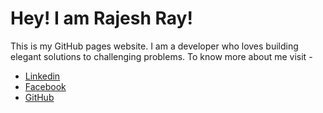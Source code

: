 # Hey! I am Rajesh Ray! 

This is my GitHub pages website. I am a developer who loves building elegant solutions to challenging problems. To know more about me visit -
* [Linkedin](https://www.linkedin.com/in/network-ray)
* [Facebook](https://www.facebook.com/ray2toxicity)
* [GitHub](https://github.com/mr-ray2web)
